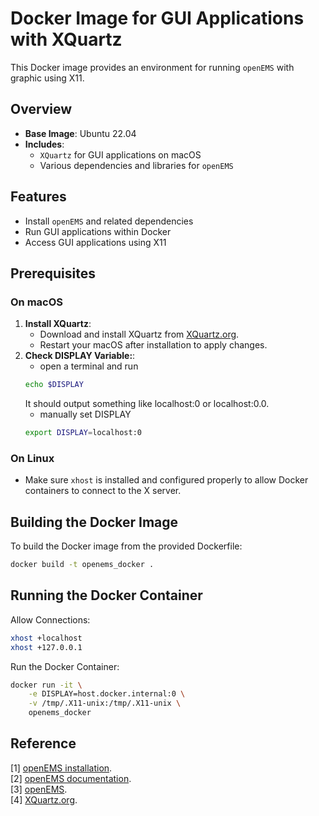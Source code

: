 # Docker Image for GUI Applications with XQuartz

This Docker image provides an environment for running `openEMS` with graphic using X11.

## Overview

- **Base Image**: Ubuntu 22.04
- **Includes**:
  - `XQuartz` for GUI applications on macOS
  - Various dependencies and libraries for `openEMS`

## Features

- Install `openEMS` and related dependencies
- Run GUI applications within Docker
- Access GUI applications using X11

## Prerequisites

### On macOS

1. **Install XQuartz**:
   - Download and install XQuartz from [XQuartz.org](https://www.xquartz.org/).
   - Restart your macOS after installation to apply changes.
2. **Check DISPLAY Variable:**:
   - open a terminal and run
   ```bash
   echo $DISPLAY
   ```
   It should output something like localhost:0 or localhost:0.0.
   - manually set DISPLAY
   ```bash
   export DISPLAY=localhost:0
   ```

### On Linux

- Make sure `xhost` is installed and configured properly to allow Docker containers to connect to the X server.

## Building the Docker Image

To build the Docker image from the provided Dockerfile:

```bash
docker build -t openems_docker .
```

## Running the Docker Container
Allow Connections:
```bash
xhost +localhost
xhost +127.0.0.1
```
Run the Docker Container:
```bash
docker run -it \
    -e DISPLAY=host.docker.internal:0 \
    -v /tmp/.X11-unix:/tmp/.X11-unix \
    openems_docker
```

## Reference
[1] [openEMS installation](https://docs.openems.de/install.html).  
[2] [openEMS documentation](https://docs.openems.de).  
[3] [openEMS](https://www.openems.de).  
[4] [XQuartz.org](https://www.xquartz.org/).